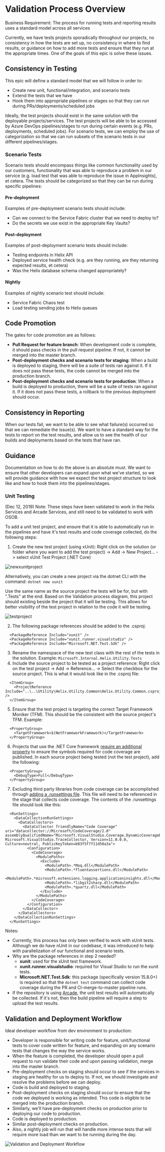 # Validation Process Overview

Business Requirement: The process for running tests and reporting results uses a standard model across all services

Currently, we have tests projects sporadically throughout our projects, no consistency in how the tests are set up, no consistency in where to find results, or guidance on how to add more tests and ensure that they run at the appropriate times. One of the goals of this epic is solve these issues. 

## Consistency in Testing

This epic will define a standard model that we will follow in order to:
- Create new unit, functional/integration, and scenario tests
- Extend the tests that we have
- Hook them into appropriate pipelines or stages so that they can run during PRs/deployments/scheduled jobs

Ideally, the test projects should exist in the same solution with the deployable projects/services. The test projects will be able to be accessed by Azure DevOps pipelines/stages to run during certain events (e.g. PRs, deployments, scheduled jobs). For scenario tests, we can employ the use of categorization so that we can run subsets of the scenario tests in our different pipelines/stages. 

### Scenario Tests

Scenario tests should encompass things like common functionality used by our customers, functionality that was able to reproduce a problem in our service (e.g. load test that was able to reproduce the issue in AppInsights), et cetera. The tests should be categorized so that they can be run during specific pipelines: 

#### Pre-deployment
Examples of pre-deployment scenario tests should include: 
- Can we connect to the Service Fabric cluster that we need to deploy to?
- Do the secrets we use exist in the appropriate Key Vaults?

#### Post-deployment
Examples of post-deployment scenario tests should include: 
- Testing endpoints in Helix API
- Deployed service health check (e.g. are they running, are they returning expected results, et cetera)
- Was the Helix database schema changed appropriately? 

#### Nightly
Examples of nightly scenario test should include: 
- Service Fabric Chaos test
- Load testing sending jobs to Helix queues

## Code Promotion

The gates for code promotion are as follows: 
- **Pull Request for feature branch**: When development code is complete, it should pass checks in the pull request pipeline. If not, it cannot be merged into the master branch. 
- **Post-deployment checks and scenario tests for staging**: When a build is deployed to staging, there will be a suite of tests ran against it. If it does not pass these tests, the code cannot be merged into the production branch. 
- **Post-deployment checks and scenario tests for production**: When a build is deployed to production, there will be a suite of tests ran against it. If it does not pass these tests, a rollback to the previous deployment should occur. 

## Consistency in Reporting

When our tests fail, we want to be able to see what failure(s) occurred so that we can remediate the issue(s). We want to have a standard way for the tests to report on the test results, and allow us to see the health of our builds and deployments based on the tests that have ran. 

## Guidance

Documentation on how to do the above is an absolute must. We want to ensure that other developers can expand upon what we've started, so we will provide guidance with how we expect the test project structure to look like and how to hook them into the pipelines/stages. 

### Unit Testing

(Dec 12, 2019) Note: These steps have been validated to work in the Helix Services and Arcade Services, and still need to be validated to work with OSOB. 

To add a unit test project, and ensure that it is able to automatically run in the pipelines and have it's test results and code coverage collected, do the following steps: 

1. Create the new test project (using xUnit): Right click on the solution (or folder where you want to add the test project) -> Add -> New Project... -> select xUnit Test Project (.NET Core)

![newxunitproject](Images/newxunitproject.png)

Alternatively, you can create a new project via the dotnet CLI with the command: `dotnet new xunit`

Use the same name as the source project the tests will be for, but with ".Tests" at the end. Based on the Validation process diagram, this project should existing beside the project that it will be testing. This allows for better visibility of the test project in relation to the code it will be testing. 

![testproject](Images/testproject.png)

2. The following package references should be added to the .csproj: 
```
  <PackageReference Include="xunit" />
  <PackageReference Include="xunit.runner.visualstudio" />
  <PackageReference Include="Microsoft.NET.Test.Sdk" />
```
3. Rename the namespace of the new test class with the rest of the tests in the solution. Example: 
`Microsoft.Internal.Helix.Utility.Tests`
4. Include the source project to be tested as a project reference: Right click on the test project -> Add -> Reference... -> Select the checkbox for the source project. This is what it would look like in the .csproj file: 
```
  <ItemGroup>
    <ProjectReference Include="..\..\Utility\Helix.Utility.Common\Helix.Utility.Common.csproj" />
  </ItemGroup>
```
5. Ensure that the test project is targeting the correct Target Framework Moniker (TFM). This should be the consistent with the source project's TFM. Example: 
```
  <PropertyGroup>
    <TargetFramework>$(NetFrameworkFramework)</TargetFramework>
  </PropertyGroup>
```
6. Projects that use the .NET Core framework [require an additional property](https://github.com/Microsoft/vstest/issues/800) to ensure the symbols required for code coverage are published. In each source project being tested (not the test project), add the following:
```
  <PropertyGroup>
    <DebugType>Full</DebugType>
  </PropertyGroup>
```
7. Excluding third party libraries from code coverage can be accomplished through [adding a .runsettings file](https://docs.microsoft.com/en-us/visualstudio/test/customizing-code-coverage-analysis?view=vs-2019). This file will need to be referenced in the stage that collects code coverage. The contents of the .runsettings file should look like this: 
```
  <RunSettings>
    <DataCollectionRunSettings>
      <DataCollectors>
        <DataCollector friendlyName="Code Coverage" uri="datacollector://Microsoft/CodeCoverage/2.0" assemblyQualifiedName="Microsoft.VisualStudio.Coverage.DynamicCoverageDataCollector, Microsoft.VisualStudio.TraceCollector, Version=11.0.0.0, Culture=neutral, PublicKeyToken=b03f5f7f11d50a3a">
          <Configuration>
            <CodeCoverage>
              <ModulePaths>
                <Exclude>
                  <ModulePath>.*Moq.dll</ModulePath>
                  <ModulePath>.*fluentassertions.dll</ModulePath>
                  <ModulePath>.*microsoft.extensions.logging.applicationinsights.dll</ModulePath>
                  <ModulePath>.*libgit2sharp.dll</ModulePath>
                  <ModulePath>.*quartz.dll</ModulePath>
                </Exclude>
              </ModulePaths>
            </CodeCoverage>
          </Configuration>
        </DataCollector>
      </DataCollectors>
    </DataCollectionRunSettings>
  </RunSettings>
```

Notes: 
- Currently, this process has only been verified to work with xUnit tests. Although we do have nUnit in our codebase, it was introduced to help with parallelization of our functional and scenario tests. 
- Why are the package references in step 2 needed? 
  - **xunit**: used for the xUnit test framework. 
  - **xunit.runner.visualstudio**: required for Visual Studio to run the xunit tests. 
  - **Microsoft.NET.Test.Sdk**: this package (specifically version 15.8.0+) is required so that the `dotnet test` command can collect code coverage during the PR and CI-merge-to-master pipeline runs. 
- If the repository is using [Arcade](https://github.com/dotnet/arcade), the unit test results will automatically be collected. If it's not, then the build pipeline will require a step to upload the test results. 

## Validation and Deployment Workflow

Ideal developer workflow from dev environment to production: 
- Developer is responsible for writing code for feature, unit/functional tests to cover code written for feature, and expanding on any scenario tests that changes the way the service works. 
- When the feature is completed, the developer should open a pull request to run validate their code and upon passing validation, merge into the master branch. 
- Pre-deployment checks on staging should occur to see if the services in staging are healthy for us to deploy to. If not, we should investigate and resolve the problems before we can deploy. 
- Code is build and deployed to staging.
- Post-deployment checks on staging should occur to ensure that the code we deployed is working as intended. This code is eligible to be merged into the production branch. 
- Similarly, we'll have pre-deployment checks on production prior to deploying our code to production. 
- Code is deployed to production. 
- Similar post-deployment checks on production. 
- Also, a nightly job will run that will handle more intense tests that will require more load than we want to be running during the day. 

![Validation and Deployment Workflow](Images/ValidationDeploymentWorkflow.svg)
